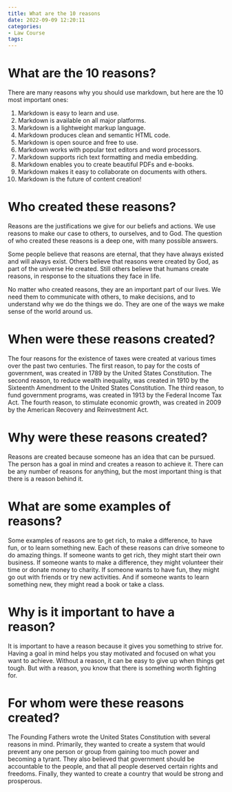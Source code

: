 ```yaml
---
title: What are the 10 reasons
date: 2022-09-09 12:20:11
categories:
- Law Course
tags:
---
```



#  What are the 10 reasons?

There are many reasons why you should use markdown, but here are the 10 most important ones:

1. Markdown is easy to learn and use.
2. Markdown is available on all major platforms.
3. Markdown is a lightweight markup language.
4. Markdown produces clean and semantic HTML code.
5. Markdown is open source and free to use.
6. Markdown works with popular text editors and word processors.
7. Markdown supports rich text formatting and media embedding.
8. Markdown enables you to create beautiful PDFs and e-books.
9. Markdown makes it easy to collaborate on documents with others.
10. Markdown is the future of content creation!

#  Who created these reasons?

Reasons are the justifications we give for our beliefs and actions. We use reasons to make our case to others, to ourselves, and to God. The question of who created these reasons is a deep one, with many possible answers.

Some people believe that reasons are eternal, that they have always existed and will always exist. Others believe that reasons were created by God, as part of the universe He created. Still others believe that humans create reasons, in response to the situations they face in life.

No matter who created reasons, they are an important part of our lives. We need them to communicate with others, to make decisions, and to understand why we do the things we do. They are one of the ways we make sense of the world around us.

#  When were these reasons created?

The four reasons for the existence of taxes were created at various times over the past two centuries. The first reason, to pay for the costs of government, was created in 1789 by the United States Constitution. The second reason, to reduce wealth inequality, was created in 1910 by the Sixteenth Amendment to the United States Constitution. The third reason, to fund government programs, was created in 1913 by the Federal Income Tax Act. The fourth reason, to stimulate economic growth, was created in 2009 by the American Recovery and Reinvestment Act.

#  Why were these reasons created?

Reasons are created because someone has an idea that can be pursued. The person has a goal in mind and creates a reason to achieve it. There can be any number of reasons for anything, but the most important thing is that there is a reason behind it.

# What are some examples of reasons?

Some examples of reasons are to get rich, to make a difference, to have fun, or to learn something new. Each of these reasons can drive someone to do amazing things. If someone wants to get rich, they might start their own business. If someone wants to make a difference, they might volunteer their time or donate money to charity. If someone wants to have fun, they might go out with friends or try new activities. And if someone wants to learn something new, they might read a book or take a class.

# Why is it important to have a reason?

It is important to have a reason because it gives you something to strive for. Having a goal in mind helps you stay motivated and focused on what you want to achieve. Without a reason, it can be easy to give up when things get tough. But with a reason, you know that there is something worth fighting for.

#  For whom were these reasons created?

The Founding Fathers wrote the United States Constitution with several reasons in mind. Primarily, they wanted to create a system that would prevent any one person or group from gaining too much power and becoming a tyrant. They also believed that government should be accountable to the people, and that all people deserved certain rights and freedoms. Finally, they wanted to create a country that would be strong and prosperous.